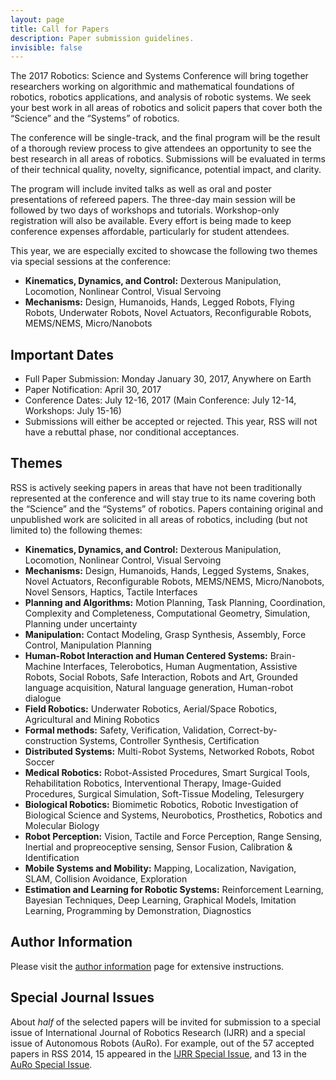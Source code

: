 ```yaml
---
layout: page
title: Call for Papers
description: Paper submission guidelines.
invisible: false
---
```

The 2017 Robotics: Science and Systems Conference will bring together researchers working on algorithmic and mathematical foundations of robotics, robotics applications, and analysis of robotic systems. We seek your best work in all areas of robotics and solicit papers that cover both the “Science” and the “Systems” of robotics.

The conference will be single-track, and the final program will be the result of a thorough review process to give attendees an opportunity to see the best research in all areas of robotics. Submissions will be evaluated in terms of their technical quality, novelty, significance, potential impact, and clarity.

The program will include invited talks as well as oral and poster presentations of refereed papers. The three-day main session will be followed by two days of workshops and tutorials. Workshop-only registration will also be available. Every effort is being made to keep conference expenses affordable, particularly for student attendees.

This year, we are especially excited to showcase the following two themes via special sessions at the conference:

*  **Kinematics, Dynamics, and Control:** Dexterous Manipulation, Locomotion, Nonlinear Control, Visual Servoing
*  **Mechanisms:** Design, Humanoids, Hands, Legged Robots, Flying Robots, Underwater Robots, Novel Actuators, Reconfigurable Robots, MEMS/NEMS, Micro/Nanobots

## Important Dates

* Full Paper Submission: Monday January 30, 2017, Anywhere on Earth
* Paper Notification: April 30, 2017
* Conference Dates: July 12-16, 2017 (Main Conference: July 12-14, Workshops: July 15-16)
* Submissions will either be accepted or rejected. This year, RSS will not have a rebuttal phase, nor conditional acceptances.


## Themes

RSS is actively seeking papers in areas that have not been traditionally represented at the conference and will stay true to its name covering both the “Science” and the “Systems” of robotics. Papers containing original and unpublished work are solicited in all areas of robotics, including (but not limited to) the following themes:

* **Kinematics, Dynamics, and Control:** Dexterous Manipulation, Locomotion, Nonlinear Control, Visual Servoing
* **Mechanisms:** Design, Humanoids, Hands, Legged Systems, Snakes, Novel Actuators, Reconfigurable Robots, MEMS/NEMS, Micro/Nanobots, Novel Sensors, Haptics, Tactile Interfaces
* **Planning and Algorithms:** Motion Planning, Task Planning, Coordination, Complexity and Completeness, Computational Geometry, Simulation, Planning under uncertainty
* **Manipulation:** Contact Modeling, Grasp Synthesis, Assembly, Force Control, Manipulation Planning
* **Human-Robot Interaction and Human Centered Systems:** Brain-Machine Interfaces, Telerobotics, Human Augmentation, Assistive Robots, Social Robots, Safe Interaction, Robots and Art, 
Grounded language acquisition, Natural language generation, Human-robot dialogue
* **Field Robotics:** Underwater Robotics, Aerial/Space Robotics, Agricultural and Mining Robotics
* **Formal methods:** Safety, Verification, Validation, Correct-by-construction Systems, Controller Synthesis, Certification
* **Distributed Systems:** Multi-Robot Systems, Networked Robots, Robot Soccer
* **Medical Robotics:** Robot-Assisted Procedures, Smart Surgical Tools, Rehabilitation Robotics, Interventional Therapy, Image-Guided Procedures, Surgical Simulation, Soft-Tissue Modeling, Telesurgery
* **Biological Robotics:** Biomimetic Robotics, Robotic Investigation of Biological Science and Systems, Neurobotics, Prosthetics, Robotics and Molecular Biology
* **Robot Perception:** Vision, Tactile and Force Perception, Range Sensing, Inertial and propreoceptive sensing, Sensor Fusion, Calibration & Identification
* **Mobile Systems and Mobility:** Mapping, Localization, Navigation, SLAM, Collision Avoidance, Exploration
* **Estimation and Learning for Robotic Systems:** Reinforcement Learning, Bayesian Techniques, Deep Learning, Graphical Models, Imitation Learning, Programming by Demonstration, Diagnostics

## Author Information

Please visit the [author information]({{site.baseurl}}/information/authorinfo) page for extensive instructions.

## Special Journal Issues

About _half_ of the selected papers will be invited for submission to a special issue of International Journal of Robotics Research (IJRR) and a special issue of Autonomous Robots (AuRo). For example, out of the 57 accepted papers in RSS 2014, 15 appeared in the [IJRR Special Issue](http://ijr.sagepub.com/content/35/1-3.toc), and 13 in the [AuRo Special Issue](http://link.springer.com/journal/10514/39/3/page/1).

